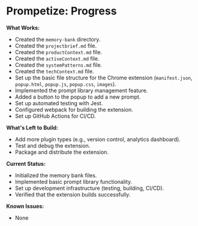 # Prompetize: Progress

**What Works:**

*   Created the `memory-bank` directory.
*   Created the `projectbrief.md` file.
*   Created the `productContext.md` file.
*   Created the `activeContext.md` file.
*   Created the `systemPatterns.md` file.
*   Created the `techContext.md` file.
*   Set up the basic file structure for the Chrome extension (`manifest.json`, `popup.html`, `popup.js`, `popup.css`, `images`).
*   Implemented the prompt library management feature.
*   Added a button to the popup to add a new prompt.
*   Set up automated testing with Jest.
*   Configured webpack for building the extension.
*   Set up GitHub Actions for CI/CD.

**What's Left to Build:**

*   Add more plugin types (e.g., version control, analytics dashboard).
*   Test and debug the extension.
*   Package and distribute the extension.

**Current Status:**

*   Initialized the memory bank files.
*   Implemented basic prompt library functionality.
*   Set up development infrastructure (testing, building, CI/CD).
*   Verified that the extension builds successfully.

**Known Issues:**

*   None
